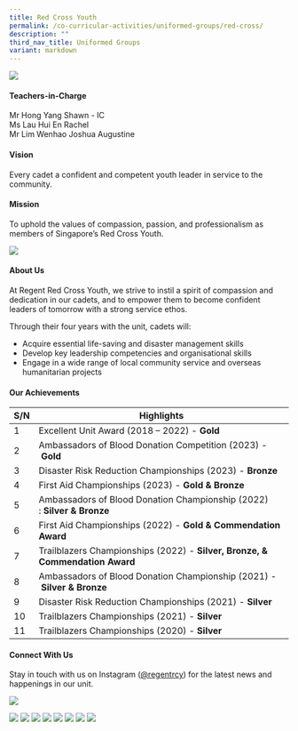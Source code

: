 ```yaml
---
title: Red Cross Youth
permalink: /co-curricular-activities/uniformed-groups/red-cross/
description: ""
third_nav_title: Uniformed Groups
variant: markdown
---
```

![](/images/CCA/Red%20Cross%20Youth/RCYBanner%20-%202023.jpg)

#### Teachers-in-Charge  
Mr Hong Yang Shawn - IC  
Ms Lau Hui En Rachel  
Mr Lim Wenhao Joshua Augustine

#### Vision  
Every cadet a confident and competent youth leader in service to the community.

#### Mission 
To uphold the values of compassion, passion, and professionalism as members of Singapore’s Red Cross Youth.

![](/images/CCA/2022%20Red%20Cross%20Formal.jpg)

#### About Us

At Regent Red Cross Youth, we strive to instil a spirit of compassion and dedication in our cadets, and to empower them to become confident leaders of tomorrow with a strong service ethos.

Through their four years with the unit, cadets will:

*   Acquire essential life-saving and disaster management skills
*   Develop key leadership competencies and organisational skills
*   Engage in a wide range of local community service and overseas humanitarian projects

#### Our Achievements

| S/N | Highlights |
| -------- | -------- |
| 1     | Excellent Unit Award (2018 – 2022) - **Gold**     |
| 2     | Ambassadors of Blood Donation Competition (2023) - **Gold**     |
| 3     | Disaster Risk Reduction Championships (2023) - **Bronze**     |
| 4     | First Aid Championships (2023) - **Gold & Bronze**      |
| 5     | Ambassadors of Blood Donation Championship (2022) : **Silver & Bronze**     |
| 6     | First Aid Championships (2022) - **Gold & Commendation Award**     |
| 7     | Trailblazers Championships (2022) - **Silver, Bronze, & Commendation Award**     |
| 8     | Ambassadors of Blood Donation Championship (2021) - **Silver & Bronze**     |
| 9     | Disaster Risk Reduction Championships (2021) - **Silver**     |
| 10     | Trailblazers Championships (2021) - **Silver**     |
| 11     | Trailblazers Championships (2020) - **Silver**     |

#### Connect With Us

Stay in touch with us on Instagram ([@regentrcy](https://www.instagram.com/regentrcy)) for the latest news and happenings in our unit.

![](/images/CCA/2022%20Red%20Cross%20Fun.jpg)

![](/images/CCA/Red%20Cross%20Youth/RCY-1.jpg)
![](/images/CCA/Red%20Cross%20Youth/RCY-2A.jpg)
![](/images/CCA/Red%20Cross%20Youth/RCY-3.jpg)
![](/images/CCA/Red%20Cross%20Youth/RCY-4.jpg)
![](/images/CCA/Red%20Cross%20Youth/RCY-5.jpg)
![](/images/CCA/Red%20Cross%20Youth/RCY-6.jpg)
![](/images/CCA/Red%20Cross%20Youth/RCY-7.jpg)
![](/images/CCA/Red%20Cross%20Youth/RCY-8.jpg)
